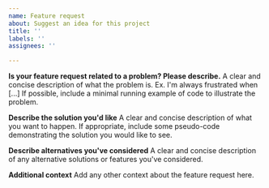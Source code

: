 ```yaml
---
name: Feature request
about: Suggest an idea for this project
title: ''
labels: ''
assignees: ''

---
```


**Is your feature request related to a problem? Please describe.**
A clear and concise description of what the problem is. Ex. I'm always frustrated when [...]
If possible, include a minimal running example of code to illustrate the problem.

**Describe the solution you'd like**
A clear and concise description of what you want to happen.
If appropriate, include some pseudo-code demonstrating the solution you would like to see.

**Describe alternatives you've considered**
A clear and concise description of any alternative solutions or features you've considered.

**Additional context**
Add any other context about the feature request here.
